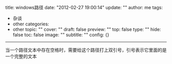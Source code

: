 title: windows路径
date: "2012-02-27 19:00:14"
update: ""
author: me
tags:
- 杂谈
- other
categories:
- other
topic: ""
cover: ""
draft: false
preview: ""
top: false
type: ""
hide: false
toc: false
image: ""
subtitle: ""
config: {}


---



当一个路径文本中存在空格时，需要给这个路径打上双引号，引号表示它里面的是一个完整的文本
